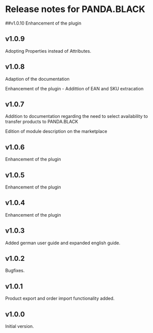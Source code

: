 # Release notes for PANDA.BLACK
##v1.0.10
Enhancement of the plugin

## v1.0.9

Adopting Properties instead of Attributes.

## v1.0.8

Adaption of the documentation

Enhancement of the plugin - Addittion of EAN and SKU extracation

## v1.0.7

Addition to documentation regarding the need to select availability to transfer products to PANDA.BLACK

Edition of module description on the marketplace

## v1.0.6

Enhancement of the plugin

## v1.0.5

Enhancement of the plugin

## v1.0.4

Enhancement of the plugin

## v1.0.3

Added german user guide and expanded english guide.

## v1.0.2

Bugfixes.

## v1.0.1

Product export and order import functionality added.

## v1.0.0

Initial version.